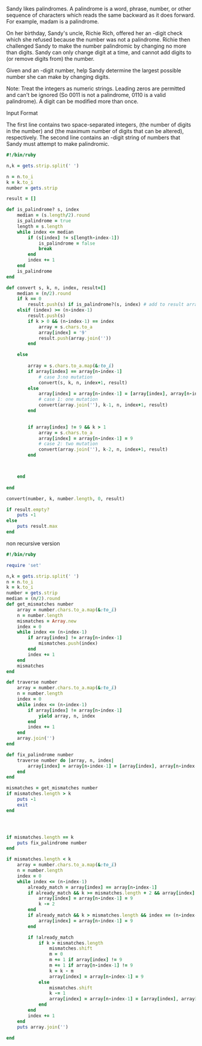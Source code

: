 Sandy likes palindromes. A palindrome is a word, phrase, number, or other sequence of characters which reads the same backward as it does forward. For example, madam is a palindrome.

On her  birthday, Sandy's uncle, Richie Rich, offered her an -digit check which she refused because the number was not a palindrome. Richie then challenged Sandy to make the number palindromic by changing no more than  digits. Sandy can only change  digit at a time, and cannot add digits to (or remove digits from) the number.

Given  and an -digit number, help Sandy determine the largest possible number she can make by changing  digits.

Note: Treat the integers as numeric strings. Leading zeros are permitted and can't be ignored (So 0011 is not a palindrome, 0110 is a valid palindrome). A digit can be modified more than once.

Input Format

The first line contains two space-separated integers,  (the number of digits in the number) and  (the maximum number of digits that can be altered), respectively. 
The second line contains an -digit string of numbers that Sandy must attempt to make palindromic.


```ruby
#!/bin/ruby

n,k = gets.strip.split(' ')

n = n.to_i
k = k.to_i
number = gets.strip

result = []

def is_palindrome? s, index 
    median = (s.length/2).round
    is_palindrome = true
    length = s.length
    while index <= median
        if (s[index] != s[length-index-1])
            is_palindrome = false
            break
        end
        index += 1
    end
    is_palindrome
end

def convert s, k, n, index, result=[]
    median = (n/2).round
    if k == 0 
        result.push(s) if is_palindrome?(s, index) # add to result array if the remaining satisfies rule of palindrome
    elsif (index) >= (n-index-1)
        result.push(s)
        if k > 0 && (n-index-1) == index
            array = s.chars.to_a
            array[index] = '9'
            result.push(array.join(''))
        end

    else
        
        array = s.chars.to_a.map(&:to_i)
        if array[index] == array[n-index-1]
            # case 3:no mutation
            convert(s, k, n, index+1, result)
        else
            array[index] = array[n-index-1] = [array[index], array[n-index-1]].max
            # case 1: one mutation
            convert(array.join(''), k-1, n, index+1, result)
        end

        
        if array[index] != 9 && k > 1
            array = s.chars.to_a 
            array[index] = array[n-index-1] = 9
            # case 2: two mutation
            convert(array.join(''), k-2, n, index+1, result)
        end 



    end
    
end

convert(number, k, number.length, 0, result)

if result.empty?
    puts -1
else
    puts result.max
end


```


non recursive version
```ruby
#!/bin/ruby

require 'set'

n,k = gets.strip.split(' ')
n = n.to_i
k = k.to_i
number = gets.strip
median = (n/2).round
def get_mismatches number
    array = number.chars.to_a.map(&:to_i)
    n = number.length
    mismatches = Array.new
    index = 0
    while index <= (n-index-1)
        if array[index] != array[n-index-1]
            mismatches.push(index)
        end
        index += 1
    end
    mismatches
end

def traverse number
    array = number.chars.to_a.map(&:to_i)
    n = number.length
    index = 0
    while index <= (n-index-1)
        if array[index] != array[n-index-1]
            yield array, n, index
        end
        index += 1
    end
    array.join('')
end

def fix_palindrome number
    traverse number do |array, n, index|
        array[index] = array[n-index-1] = [array[index], array[n-index-1]].max
    end 
end

mismatches = get_mismatches number
if mismatches.length > k
    puts -1
    exit
end




if mismatches.length == k
    puts fix_palindrome number
end

if mismatches.length < k
    array = number.chars.to_a.map(&:to_i)
    n = number.length
    index = 0
    while index <= (n-index-1)
        already_match = array[index] == array[n-index-1]
        if already_match && k >= mismatches.length + 2 && array[index] != 9 && index != (n-index-1)
            array[index] = array[n-index-1] = 9
            k -= 2
        end
        if already_match && k > mismatches.length && index == (n-index-1)
            array[index] = array[n-index-1] = 9
        end

        if !already_match 
            if k > mismatches.length
                mismatches.shift
                m = 0
                m += 1 if array[index] != 9
                m += 1 if array[n-index-1] != 9
                k = k - m
                array[index] = array[n-index-1] = 9
            else
                mismatches.shift
                k -= 1
                array[index] = array[n-index-1] = [array[index], array[n-index-1]].max
            end
        end
        index += 1
    end
    puts array.join('')

end
```
